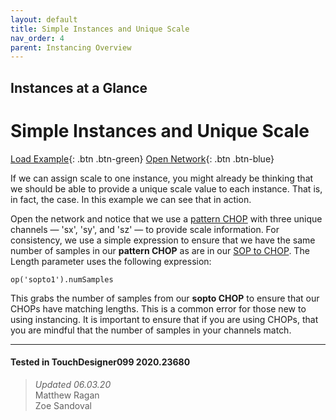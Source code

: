 ```yaml
---
layout: default
title: Simple Instances and Unique Scale
nav_order: 4
parent: Instancing Overview
---
```


## Instances at a Glance
# Simple Instances and Unique Scale

[Load Example](?remoteTox=){: .btn .btn-green} [Open Network](?openNetwork=True){: .btn .btn-blue}

If we can assign scale to one instance, you might already be thinking that we should be able to provide a unique scale value to each instance. That is, in fact, the case. In this example we can see that in action.

Open the network and notice that we use a [pattern CHOP](https://docs.derivative.ca/Pattern_CHOP) with three unique channels — 'sx', 'sy', and 'sz' — to provide scale information. For consistency, we use a simple expression to ensure that we have the same number of samples in our **pattern CHOP** as are in our [SOP to CHOP](https://docs.derivative.ca/SOP_to_CHOP). The Length parameter uses the following expression:

`op('sopto1').numSamples`

This grabs the number of samples from our **sopto CHOP** to ensure that our CHOPs have matching lengths. This is a common error for those new to using instancing. It is important to ensure that if you are using CHOPs, that you are mindful that the number of samples in your channels match.

---

#### Tested in TouchDesigner099 2020.23680 
>*Updated 06.03.20*  
Matthew Ragan  
Zoe Sandoval  
